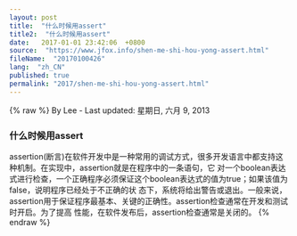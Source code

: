 ```yaml
---
layout: post
title:  "什么时候用assert"
title2:  "什么时候用assert"
date:   2017-01-01 23:42:06  +0800
source:  "https://www.jfox.info/shen-me-shi-hou-yong-assert.html"
fileName:  "20170100426"
lang:  "zh_CN"
published: true
permalink: "2017/shen-me-shi-hou-yong-assert.html"
---
```

{% raw %}
By Lee - Last updated: 星期日, 六月 9, 2013

### 什么时候用assert

assertion(断言)在软件开发中是一种常用的调试方式，很多开发语言中都支持这种机制。在实现中，assertion就是在程序中的一条语句，它 对一个boolean表达式进行检查，一个正确程序必须保证这个boolean表达式的值为true；如果该值为false，说明程序已经处于不正确的状 态下，系统将给出警告或退出。一般来说，assertion用于保证程序最基本、关键的正确性。assertion检查通常在开发和测试时开启。为了提高 性能，在软件发布后，assertion检查通常是关闭的。
{% endraw %}